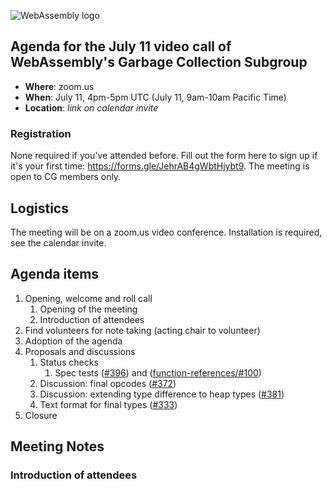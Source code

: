 ![WebAssembly logo](/images/WebAssembly.png)

## Agenda for the July 11 video call of WebAssembly's Garbage Collection Subgroup

- **Where**: zoom.us
- **When**: July 11, 4pm-5pm UTC (July 11, 9am-10am Pacific Time)
- **Location**: *link on calendar invite*

### Registration

None required if you've attended before. Fill out the form here to sign up if
it's your first time: https://forms.gle/JehrAB4gWbtHjybt9. The meeting is open
to CG members only.

## Logistics

The meeting will be on a zoom.us video conference.
Installation is required, see the calendar invite.

## Agenda items

1. Opening, welcome and roll call
    1. Opening of the meeting
    1. Introduction of attendees
1. Find volunteers for note taking (acting chair to volunteer)
1. Adoption of the agenda
1. Proposals and discussions
    1. Status checks
        1. Spec tests ([#396](https://github.com/WebAssembly/gc/issues/396)) and ([function-references/#100](https://github.com/WebAssembly/function-references/issues/100))   
    1. Discussion: final opcodes ([#372](https://github.com/WebAssembly/gc/pull/372))
    1. Discussion: extending type difference to heap types ([#381](https://github.com/WebAssembly/gc/issues/381))
    1. Text format for final types ([#333](https://github.com/WebAssembly/gc/issues/333))
1. Closure

## Meeting Notes

### Introduction of attendees
